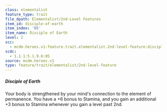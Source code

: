 ```yaml
---
class: elementalist
feature_type: trait
file_dpath: Elementalist/2nd-Level Features
item_id: disciple-of-earth
item_index: '05'
item_name: Disciple of Earth
level: 2
scc:
  - mcdm.heroes.v1:feature.trait.elementalist.2nd-level-feature:disciple-of-earth
scdc:
  - 1.1.1:5.1.9.6:05
source: mcdm.heroes.v1
type: feature/trait/elementalist/2nd-level-feature
---
```


##### Disciple of Earth

Your body is strengthened by your mind's connection to the element of permanence. You have a +6 bonus to Stamina, and you gain an additional +3 bonus to Stamina whenever you gain a level past 2nd.
